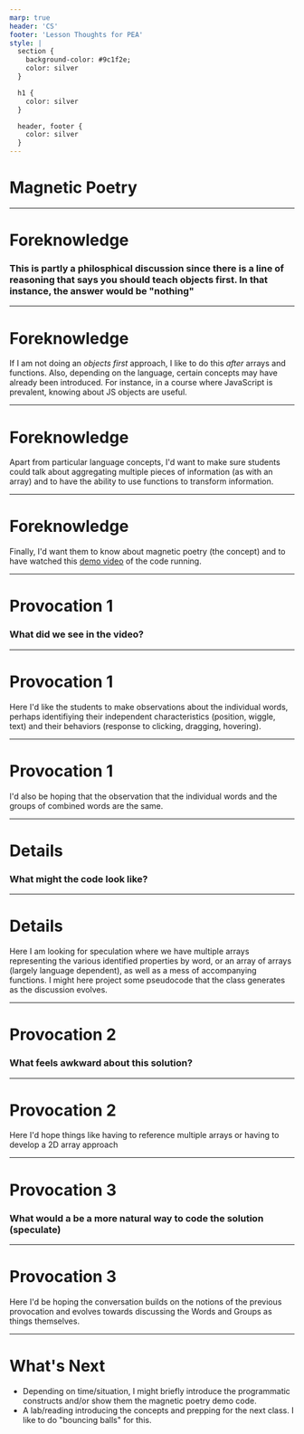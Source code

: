 ```yaml
---
marp: true
header: 'CS'
footer: 'Lesson Thoughts for PEA'
style: |
  section {
    background-color: #9c1f2e;
    color: silver
  }

  h1 {
    color: silver
  }

  header, footer {
    color: silver
  }
---
```


# Magnetic Poetry

---

# Foreknowledge

### This is partly a philosphical discussion since there is a line of reasoning that says you should teach objects first. In that instance, the answer would be "nothing"

--- 

# Foreknowledge

If I am not doing an _objects first_ approach, I like to do this _after_ arrays and functions. Also, depending on the language, certain concepts may have already been introduced. For instance, in a course where JavaScript is prevalent, knowing about JS objects are useful. 

---

# Foreknowledge

Apart from particular language concepts, I'd want to make sure students could talk about aggregating multiple pieces of information (as with an array) and to have the ability to use functions to transform information.

---

# Foreknowledge

Finally, I'd want them to know about magnetic poetry (the concept) and to have watched this [demo video](</Magnetic Poetry.webm>) of the code running. 

---

# Provocation 1

### What did we see in the video?

---

# Provocation 1

Here I'd like the students to make observations about the individual words, perhaps identifiying their independent characteristics (position, wiggle, text) and their behaviors (response to clicking, dragging, hovering).

---

# Provocation 1

I'd also be hoping that the observation that the individual words and the groups of combined words are the same. 

---

# Details

### What might the code look like?

---

# Details

Here I am looking for speculation where we have multiple arrays representing the various identified properties by word, or an array of arrays (largely language dependent), as well as a mess of accompanying functions. I might here project some pseudocode that the class generates as the discussion evolves. 

---

# Provocation 2

### What feels awkward about this solution?

---

# Provocation 2

Here I'd hope things like having to reference multiple arrays or having to develop a 2D array approach

---

# Provocation 3

### What would a be a more natural way to code the solution (speculate)

---

# Provocation 3

Here I'd be hoping the conversation builds on the notions of the previous provocation and evolves towards discussing the Words and Groups as things themselves.

---

# What's Next

* Depending on time/situation, I might briefly introduce the programmatic constructs and/or show them the magnetic poetry demo code.
* A lab/reading introducing the concepts and prepping for the next class. I like to do "bouncing balls"  for this. 
